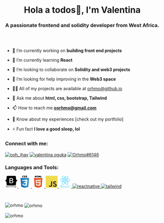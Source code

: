 <h1 align="center">Hola a todos👋, I'm Valentina</h1>
<h3 align="center">A passionate frontend and solidity developer from West Africa.</h3>

<br>
<br>

- 🔭 I’m currently working on **building front end projects**

- 🌱 I’m currently learning **React**

- 👯 I’m looking to collaborate on **Solidity and web3 projects**

- 🤝 I’m looking for help improving in the **Web3 space**

- 👨‍💻 All of my projects are available at [orhmo@github.io](orhmo@github.io)

- 💬 Ask me about **html, css, bootstrap, Tailwind**

- 📫 How to reach me **oorhmo@gmail.com**

- 📄 Know about my experiences [check out my portfolio]

- ⚡ Fun fact **I love a good sleep, lol**

<h3 align="left">Connect with me:</h3>
<p align="left">
<a href="https://twitter.com/ooh_jhay" target="blank"><img align="center" src="https://raw.githubusercontent.com/rahuldkjain/github-profile-readme-generator/master/src/images/icons/Social/twitter.svg" alt="ooh_jhay" height="30" width="40" /></a>
<a href="https://linkedin.com/in/valentina oguka" target="blank"><img align="center" src="https://raw.githubusercontent.com/rahuldkjain/github-profile-readme-generator/master/src/images/icons/Social/linked-in-alt.svg" alt="valentina oguka" height="30" width="40" /></a>
<a href="https://discord.gg/Orhmo#6146" target="blank"><img align="center" src="https://raw.githubusercontent.com/rahuldkjain/github-profile-readme-generator/master/src/images/icons/Social/discord.svg" alt="Orhmo#6146" height="30" width="40" /></a>
</p>

<h3 align="left">Languages and Tools:</h3>
<p align="left"> <a href="https://getbootstrap.com" target="_blank" rel="noreferrer"> <img src="https://raw.githubusercontent.com/devicons/devicon/master/icons/bootstrap/bootstrap-plain-wordmark.svg" alt="bootstrap" width="40" height="40"/> </a> <a href="https://www.w3schools.com/css/" target="_blank" rel="noreferrer"> <img src="https://raw.githubusercontent.com/devicons/devicon/master/icons/css3/css3-original-wordmark.svg" alt="css3" width="40" height="40"/> </a> <a href="https://www.w3.org/html/" target="_blank" rel="noreferrer"> <img src="https://raw.githubusercontent.com/devicons/devicon/master/icons/html5/html5-original-wordmark.svg" alt="html5" width="40" height="40"/> </a> <a href="https://developer.mozilla.org/en-US/docs/Web/JavaScript" target="_blank" rel="noreferrer"> <img src="https://raw.githubusercontent.com/devicons/devicon/master/icons/javascript/javascript-original.svg" alt="javascript" width="40" height="40"/> </a> <a href="https://reactjs.org/" target="_blank" rel="noreferrer"> <img src="https://raw.githubusercontent.com/devicons/devicon/master/icons/react/react-original-wordmark.svg" alt="react" width="40" height="40"/> </a> <a href="https://reactnative.dev/" target="_blank" rel="noreferrer"> <img src="https://reactnative.dev/img/header_logo.svg" alt="reactnative" width="40" height="40"/> </a> <a href="https://tailwindcss.com/" target="_blank" rel="noreferrer"> <img src="https://www.vectorlogo.zone/logos/tailwindcss/tailwindcss-icon.svg" alt="tailwind" width="40" height="40"/> </a> </p>

<br>

<p><img align="left" src="https://github-readme-stats.vercel.app/api/top-langs?username=orhmo&show_icons=true&locale=en&layout=compact" alt="orhmo" /></p>

<p>&nbsp;<img align="center" src="https://github-readme-stats.vercel.app/api?username=orhmo&show_icons=true&locale=en" alt="orhmo" /></p>

<p><img align="center" src="https://github-readme-streak-stats.herokuapp.com/?user=orhmo&" alt="orhmo" /></p>
